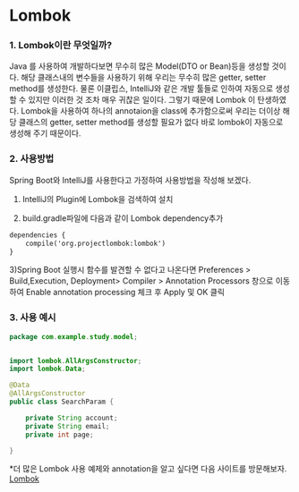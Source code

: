 # Lombok

### 1. Lombok이란 무엇일까?

Java 를 사용하여 개발하다보면 무수히 많은 Model(DTO or Bean)등을 생성할 것이다. 해당 클래스내의 변수들을 사용하기 위해 우리는 무수히 많은 getter, setter method를 생성한다. 물론 이클립스, IntelliJ와 같은 개발 툴들로 인하여 자동으로 생성 할 수 있지만 이러한 것 조차 매우 귀찮은 일이다. 그렇기 때문에 Lombok 이 탄생하였다. Lombok을 사용하여 하나의 annotaion을 class에 추가함으로써 우리는 더이상 해당 클래스의 getter, setter method를 생성할 필요가 없다 바로 lombok이 자동으로 생성해 주기 때문이다.

### 2. 사용방법

Spring Boot와 IntelliJ를 사용한다고 가정하여 사용방법을 작성해 보겠다.

1) IntelliJ의 Plugin에 Lombok을 검색하여 설치

2) build.gradle파일에 다음과 같이 Lombok dependency추가

```xml 
dependencies {
    compile('org.projectlombok:lombok')
}
```

3)Spring Boot 실행시 함수를 발견할 수 없다고 나온다면 Preferences > Build,Execution, Deployment> Compiler > Annotation Processors  창으로 이동하여 Enable annotation processing 체크 후 Apply 및 OK 클릭

### 3. 사용 예시

```java 
package com.example.study.model;


import lombok.AllArgsConstructor;
import lombok.Data;

@Data
@AllArgsConstructor
public class SearchParam {

    private String account;
    private String email;
    private int page;

}

```

*더 많은 Lombok 사용 예제와 annotation을 알고 싶다면 다음 사이트를 방문해보자.
[Lombok](https://projectlombok.org/features/all)
